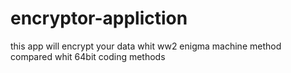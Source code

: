 # encryptor-appliction
this app will encrypt your data whit ww2 enigma machine method compared whit 64bit coding methods
